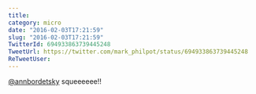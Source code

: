 ```yaml
---
title: 
category: micro
date: "2016-02-03T17:21:59"
slug: "2016-02-03T17:21:59"
TwitterId: 694933863739445248
TweetUrl: https://twitter.com/mark_philpot/status/694933863739445248
ReTweetUser: 
---
```


[@annbordetsky](https://twitter.com/annbordetsky) squeeeeee!!
